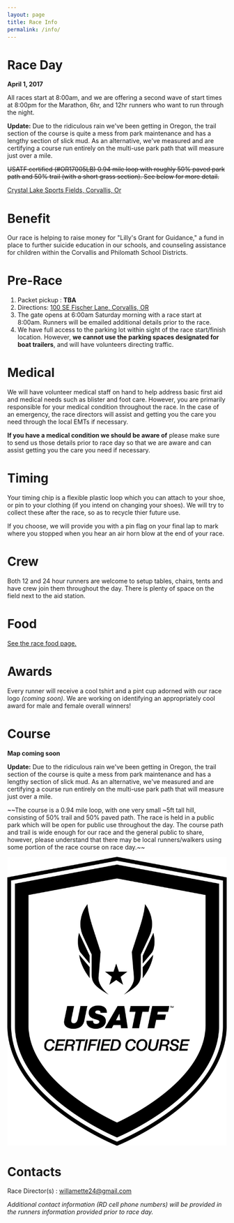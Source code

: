 ```yaml
---
layout: page
title: Race Info
permalink: /info/
---
```


# Race Day
**April 1, 2017**

All races start at 8:00am, and we are offering a second wave of start times at 8:00pm for the Marathon, 6hr, and 12hr runners who want to run through the night.

**Update:** Due to the ridiculous rain we've been getting in Oregon, the trail section of the course is quite a mess from park maintenance and has a lengthy section of slick mud. As an alternative, we've measured and are certifying a course run entirely on the multi-use park path that will measure just over a mile. 

~~USATF certified (#OR17005LB) 0.94 mile loop with roughly 50% paved park path and 50% trail (with a short grass section). See below for more detail.~~ 


[Crystal Lake Sports Fields, Corvallis, Or](https://goo.gl/maps/E2LqRC2i5r52)

# Benefit
Our race is helping to raise money for "Lilly's Grant for Guidance," a fund in place to further suicide education in our schools, and counseling assistance for children within the Corvallis and Philomath School Districts.


# Pre-Race
1. Packet pickup : **TBA**
2. Directions: [100 SE Fischer Lane, Corvallis, OR](https://goo.gl/maps/E2LqRC2i5r52)
3. The gate opens at 6:00am Saturday morning with a race start at 8:00am. Runners will be emailed additional details prior to the race.
4. We have full access to the parking lot within sight of the race start/finish location. However, **we cannot use the parking spaces designated for boat trailers**, and will have volunteers directing traffic.

# Medical
We will have volunteer medical staff on hand to help address basic first aid and medical needs such as blister and foot care. However, you are primarily responsible for your medical condition throughout the race. In the case of an emergency, the race directors will assist and getting you the care you need through the local EMTs if necessary. 

**If you have a medical condition we should be aware of** please make sure to send us those details prior to race day so that we are aware and can assist getting you the care you need if necessary.

# Timing
Your timing chip is a flexible plastic loop which you can attach to your shoe, or pin to your clothing (if you intend on changing your shoes). We will try to collect these after the race, so as to recycle thier future use.

If you choose, we will provide you with a pin flag on your final lap to mark where you stopped when you hear an air horn blow at the end of your race.

# Crew
Both 12 and 24 hour runners are welcome to setup tables, chairs, tents and have crew join them throughout the day. There is plenty of space on the field next to the aid station. 

# Food
[See the race food page.](../food)

# Awards 
Every runner will receive a cool tshirt and a pint cup adorned with our race logo _(coming soon)_. We are working on identifying an appropriately cool award for male and female overall winners! 

# Course
**Map coming soon**

**Update:** Due to the ridiculous rain we've been getting in Oregon, the trail section of the course is quite a mess from park maintenance and has a lengthy section of slick mud. As an alternative, we've measured and are certifying a course run entirely on the multi-use park path that will measure just over a mile. 

~~The course is a 0.94 mile loop, with one very small ~5ft tall hill, consisting of 50% trail and 50% paved path. The race is held in a public park which will be open for public use throughout the day. The course path and trail is wide enough for our race and the general public to share, however, please understand that there may be local runners/walkers using some portion of the race course on race day.~~

![](/assets/images/USATF_Certified_Course_Logo_BW.jpg?raw=true)

# Contacts
Race Director(s) : willamette24@gmail.com

_Additional contact information (RD cell phone numbers) will be provided in the runners information provided prior to race day._
